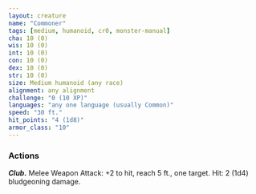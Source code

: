```yaml
---
layout: creature
name: "Commoner"
tags: [medium, humanoid, cr0, monster-manual]
cha: 10 (0)
wis: 10 (0)
int: 10 (0)
con: 10 (0)
dex: 10 (0)
str: 10 (0)
size: Medium humanoid (any race)
alignment: any alignment
challenge: "0 (10 XP)"
languages: "any one language (usually Common)"
speed: "30 ft."
hit_points: "4 (1d8)"
armor_class: "10"
---
```


### Actions

***Club.*** Melee Weapon Attack: +2 to hit, reach 5 ft., one target. Hit: 2 (1d4) bludgeoning damage.
